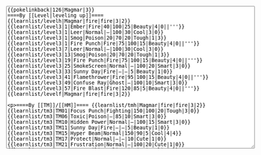 </p><textarea readonly="" accesskey="," id="wpTextbox1" cols="80" rows="25" style="" class="mw-editfont-monospace" lang="en" dir="ltr" name="wpTextbox1">{{pokelinkback|126|Magmar|3}}
====By [[Level|leveling up]]====
{{learnlist/levelh|Magmar|fire|fire|3|2}}
{{learnlist/level3|1|Ember|Fire|40|100|25|Beauty|4|0||'''}}
{{learnlist/level3|1|Leer|Normal|—|100|30|Cool|3|0}}
{{learnlist/level3|1|Smog|Poison|20|70|20|Tough|1|3}}
{{learnlist/level3|1|Fire Punch|Fire|75|100|15|Beauty|4|0||'''}}
{{learnlist/level3|7|Leer|Normal|—|100|30|Cool|3|0}}
{{learnlist/level3|13|Smog|Poison|20|70|20|Tough|1|3}}
{{learnlist/level3|19|Fire Punch|Fire|75|100|15|Beauty|4|0||'''}}
{{learnlist/level3|25|SmokeScreen|Normal|—|100|20|Smart|3|0}}
{{learnlist/level3|33|Sunny Day|Fire|—|—|5|Beauty|1|0}}
{{learnlist/level3|41|Flamethrower|Fire|95|100|15|Beauty|4|0||'''}}
{{learnlist/level3|49|Confuse Ray|Ghost|—|100|10|Smart|3|0}}
{{learnlist/level3|57|Fire Blast|Fire|120|85|5|Beauty|4|0||'''}}
{{learnlist/levelf|Magmar|fire|fire|3|2}}

====By [[TM]]/[[HM]]====
{{learnlist/tmh|Magmar|fire|fire|3|2}}
{{learnlist/tm3|TM01|Focus Punch|Fighting|150|100|20|Tough|3|0}}
{{learnlist/tm3|TM06|Toxic|Poison|—|85|10|Smart|3|0}}
{{learnlist/tm3|TM10|Hidden Power|Normal|—|100|15|Smart|3|0}}
{{learnlist/tm3|TM11|Sunny Day|Fire|—|—|5|Beauty|1|0}}
{{learnlist/tm3|TM15|Hyper Beam|Normal|150|90|5|Cool|4|4}}
{{learnlist/tm3|TM17|Protect|Normal|—|—|10|Cute|1|0}}
{{learnlist/tm3|TM21|Frustration|Normal|—|100|20|Cute|1|0}}
{{learnlist/tm3|TM23|Iron Tail|Steel|100|75|15|Cool|1|4}}
{{learnlist/tm3|TM27|Return|Normal|—|100|20|Cute|1|0}}
{{learnlist/tm3|TM29|Psychic|Psychic|90|100|10|Smart|1|3}}
{{learnlist/tm3|TM31|Brick Break|Fighting|75|100|15|Cool|1|4}}
{{learnlist/tm3|TM32|Double Team|Normal|—|—|15|Cool|2|0}}
{{learnlist/tm3|TM35|Flamethrower|Fire|95|100|15|Beauty|4|0||'''}}
{{learnlist/tm3|TM38|Fire Blast|Fire|120|85|5|Beauty|4|0||'''}}
{{learnlist/tm3|TM42|Facade|Normal|70|100|20|Cute|2|0}}
{{learnlist/tm3|TM43|Secret Power|Normal|70|100|20|Smart|1|0}}
{{learnlist/tm3|TM44|Rest|Psychic|—|—|10|Cute|2|0}}
{{learnlist/tm3|TM45|Attract|Normal|—|100|15|Cute|2|0}}
{{learnlist/tm3|TM46|Thief|Dark|40|100|10|Tough|1|0}}
{{learnlist/tm3|HM04|Strength|Normal|80|100|15|Tough|2|1}}
{{learnlist/tm3|HM06|Rock Smash|Fighting|20|100|15|Tough|1|0}}
{{learnlist/tmf|Magmar|fire|fire|3|2}}

====By {{pkmn|breeding}}====
{{learnlist/breedh|Magmar|fire|fire|3|2}}
{{learnlist/breed3|{{MSP/3|122|Mr. Mime}}|Barrier|Psychic|—|—|30|Cool|1|0}}
{{learnlist/breed3|{{MSP/3|066|Machop}}{{MSP/3|067|Machoke}}{{MSP/3|068|Machamp}}|Cross Chop|Fighting|100|80|5|Cool|3|0}}
{{learnlist/breed3|{{MSP/3|066|Machop}}{{MSP/3|067|Machoke}}{{MSP/3|068|Machamp}}|Karate Chop|Fighting|50|100|25|Tough|3|0}}
{{learnlist/breed3|{{MSP/3|107|Hitmonchan}}|Mega Punch|Normal|80|85|20|Tough|4|0}}
{{learnlist/breed3|{{MSP/3|125|Electabuzz}}|Screech|Normal|—|85|40|Smart|1|3}}
{{learnlist/breed3|{{MSP/3|107|Hitmonchan}}{{MSP/3|125|Electabuzz}}{{MSP/3|308|Medicham}}|ThunderPunch|Electric|75|100|15|Cool|4|0}}
{{learnlist/breedf|Magmar|fire|fire|3|2}}

====By [[Move Tutor|tutoring]]====
{{learnlist/tutorh|Magmar|fire|fire|3|2}}
{{learnlist/tutor3|Body Slam|Normal|85|100|15|Tough|1|4|||yes|yes|yes}}
{{learnlist/tutor3|Counter|Fighting|—|100|20|Tough|2|0|||yes|yes|no}}
{{learnlist/tutor3|Double-Edge|Normal|120|100|15|Tough|6|0|||yes|yes|yes}}
{{learnlist/tutor3|DynamicPunch|Fighting|100|50|5|Cool|2|1|||no|yes|no}}
{{learnlist/tutor3|Endure|Normal|—|—|10|Tough|2|0|||no|yes|no}}
{{learnlist/tutor3|Fire Punch|Fire|75|100|15|Beauty|4|0||'''|no|yes|no}}
{{learnlist/tutor3|Mega Kick|Normal|120|75|5|Cool|4|0|||yes|yes|no}}
{{learnlist/tutor3|Mega Punch|Normal|80|85|20|Tough|4|0|||yes|yes|no}}
{{learnlist/tutor3|Mimic|Normal|—|—|10|Cute|1|0|||yes|yes|yes}}
{{learnlist/tutor3|Mud-Slap|Ground|20|100|10|Cute|2|1|||no|yes|no}}
{{learnlist/tutor3|Seismic Toss|Fighting|—|100|20|Tough|2|1|||yes|yes|yes}}
{{learnlist/tutor3|Sleep Talk|Normal|—|—|10|Cute|3|0|||no|yes|no}}
{{learnlist/tutor3|Snore|Normal|40|100|15|Cute|4|0|||no|yes|no}}
{{learnlist/tutor3|Substitute|Normal|—|—|10|Smart|2|0|||yes|yes|yes}}
{{learnlist/tutor3|Swagger|Normal|—|90|15|Cute|2|0|||no|yes|yes}}
{{learnlist/tutor3|ThunderPunch|Electric|75|100|15|Cool|4|0|||no|yes|no}}
{{learnlist/tutorf|Magmar|fire|fire|3|2}}

====By a prior [[evolution]]====
{{Learnlist/prevoh|Magmar|Fire|Fire|3|2}}
{{Learnlist/prevo3null}}
{{Learnlist/prevof|Magmar|Fire|Fire|3|2}}

====Special moves====
{{Shadow moves|126|36|Shadow Rave|Shadow Rush|Shadow Shed|--|Follow Me|Normal|Fire Blast|Fire|Cross Chop|Fighting|ThunderPunch|Electric|XD|fire|fire}}

[[it:Magmar/Mosse apprese in terza generazione]]
[[zh:鸭嘴火兽/第三世代招式表]]
